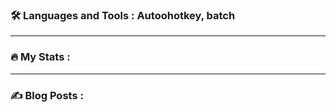 ### :hammer_and_wrench: Languages and Tools : Autoohotkey, batch

---

### :fire: My Stats :

---

### :writing_hand: Blog Posts :
